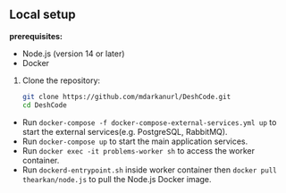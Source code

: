 ## Local setup

**prerequisites:**
- Node.js (version 14 or later)
- Docker

1. Clone the repository:
   ```bash
   git clone https://github.com/mdarkanurl/DeshCode.git
   cd DeshCode
   ```

- Run `docker-compose -f docker-compose-external-services.yml up` to start the external services(e.g. PostgreSQL, RabbitMQ).
- Run `docker-compose up` to start the main application services.
- Run `docker exec -it problems-worker sh` to access the worker container.
- Run `dockerd-entrypoint.sh` inside worker container then `docker pull thearkan/node.js` to pull the Node.js Docker image.